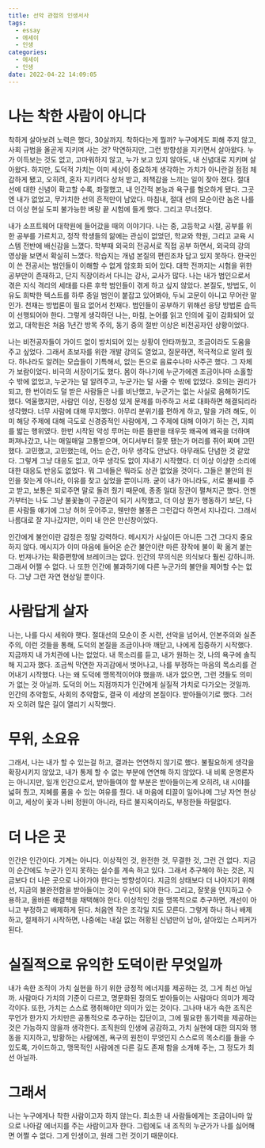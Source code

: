 ```yaml
---
title: 선악 관점의 인생서사
tags:
  - essay
  - 에세이
  - 인생
categories:
  - 에세이
  - 인생
date: 2022-04-22 14:09:05
---
```



# 나는 착한 사람이 아니다

착하게 살아보려 노력은 했다, 30살까지. 착하다는게 뭘까? 누구에게도 피해 주지 않고, 사회 규범을 올곧게 지키며 사는 것? 막연하지만, 그런 방향성을 지키면서 살아왔다. 누가 이득보는 것도 없고, 고마워하지 않고, 누가 보고 있지 않아도, 내 신념대로 지키며 살아왔다. 하지만, 도덕적 가치는 이미 세상이 중요하게 생각하는 가치가 아니란걸 점점 체감하게 됐고, 오히려, 혼자 지키려다 상처 받고, 죄책감을 느끼는 일이 잦아 졌다. 절대 선에 대한 신념이 확고할 수록, 좌절했고, 내 인간적 본능과 욕구를 혐오하게 됐다. 그곳엔 내가 없었고, 무가치한 선의 흔적만이 남았다. 마침내, 절대 선의 모순이란 놈은 나를 더 이상 현실 도피 불가능한 벼랑 끝 시험에 들게 했다. 그리고 무너졌다.

내가 소프트웨어 대학원에 들어갔을 때의 이야기다. 나는 중, 고등학교 시절, 공부를 위한 공부를 가르치고, 정작 학생들의 앎에는 관심이 없었던, 학교와 학원, 그리고 교육 시스템 전반에 배신감을 느꼈다. 학부때 외국의 전공서로 직접 공부 하면서, 외국의 강의 영상을 보면서 확실히 느꼈다. 학습지는 개념 본질의 편린조차 담고 있지 못하다. 한국인이 쓴 전공서는 범인들이 이해할 수 없게 암호화 되어 있다. 대학 전까지는 시험을 위한 공부만이 존재하고, 단지 직장이라서 다니는 강사, 교사가 많다. 나는 내가 범인으로서 겪은 지식 격리의 세태를 다른 후학 범인들이 겪게 하고 싶지 않았다. 본질도, 방법도, 이유도 희박한 텍스트를 하루 종일 범인이 붙잡고 있어봐야, 두뇌 고문이 아니고 무어란 말인가. 천재는 방법론이 필요 없어서 천재다. 범인들이 공부하기 위해선 응당 방법론 습득이 선행되어야 한다. 그렇게 생각하던 나는, 마침, 논어를 읽고 인의에 깊이 감화되어 있었고, 대학원은 처음 1년간 방목 주의, 동기 중의 절반 이상은 비전공자인 상황이었다.

나는 비전공자들이 가이드 없이 방치되어 있는 상황이 안타까웠고, 조금이라도 도움을 주고 싶었다. 그래서 초보자를 위한 개발 강의도 열었고, 질문하면, 적극적으로 알려 줬다. 하나라도 알려는 모습들이 기특해서, 없는 돈으로 음료수나마 사주곤 했다. 그 자체가 보람이었다. 비극의 서장이기도 했다. 몸이 하나기에 누군가에겐 조금이나마 소홀할 수 밖에 없었고, 누군가는 덜 알려주고, 누군가는 덜 사줄 수 밖에 없었다. 호의는 권리가 되고, 한 번이라도 덜 받은 사람들은 나를 비난했고, 누군가는 없는 사실로 음해하기도 했다. 억울했지만, 사람인 이상, 진정성 있게 문제를 마주하고 서로 대화하면 해결되리라 생각했다. 너무 사람에 대해 무지했다. 아무리 분위기를 편하게 하고, 말을 가려 해도, 이미 해당 주제에 대해 극도로 신경증적인 사람에게, 그 주제에 대해 이야기 하는 건, 지뢰를 밟는 행위였다. 한번 시작된 악성 루머는 마른 들판을 태우듯 왜곡에 왜곡을 더하며 퍼져나갔고, 나는 매일매일 고통받으며, 어디서부터 잘못 됐는가 머리를 쥐어 짜며 고민했다. 고민했고, 고민했는데, 어느 순간, 아무 생각도 안났다. 아무래도 단념한 것 같았다. 그렇게 그냥 대응도 없고, 아무 생각도 없이 지내기 시작했다. 더 이상 이상한 소리에 대한 대응도 반응도 없었다. 뭐 그네들은 뭐라도 상관 없었을 것이다. 그들은 불안의 원인을 찾는게 아니라, 이유를 찾고 싶었을 뿐이니까. 굳이 내가 아니라도, 서로 불씨를 주고 받고, 보통은 되로주면 말로 돌려 줬기 때문에, 종종 일대 장관이 펼쳐지곤 했다. 언젠가부터는 나도 그냥 불꽃놀이 구경꾼이 되기 시작했고, 더 이상 뭔가 행동하기 보단, 다른 사람들 얘기에 그냥 허허 웃어주고, 웬만한 불똥은 그런갑다 하면서 지나갔다. 그래서 나름대로 잘 지나갔지만, 이미 내 안은 만신창이었다.

인간에게 불안이란 감정은 정말 강력하다. 메시지가 사실이든 아니든 그건 그다지 중요하지 않다. 메시지가 이미 마음에 들어온 순간 불안이란 마른 장작에 불이 확 옮겨 붙는다. 번져나가는 확증편향에 브레이크는 없다. 인간의 무의식은 의식보다 훨씬 강하니까. 그래서 어쩔 수 없다. 나 또한 인간에 불과하기에 다른 누군가의 불안을 제어할 수는 없다. 그냥 그런 자연 현상일 뿐이다.

# 사람답게 살자

나는, 나를 다시 세워야 햇다. 절대선의 모순이 준 시련, 선악을 넘어서, 인본주의와 실존주의, 이런 것들을 통해, 도덕의 본질을 조금이나마 깨닫고, 나에게 집중하기 시작했다. 지금까지 내 가치관에 나는 없었다. 내 목소리를 듣고, 내가 원하는 것, 나의 욕구에 솔직해 지고자 했다. 조금씩 막연한 자괴감에서 벗어나고, 나를 부정하는 마음의 목소리를 걷어내기 시작했다. 나는 왜 도덕에 맹목적이어야 했을까. 내가 없으면, 그런 것들도 의미가 없는 것 아닐까. 도덕의 어느 지점까지가 인간에게 실질적 가치로 다가오는 것일까. 인간의 추악함도, 사회의 추악함도, 결국 이 세상의 본질이다. 받아들이기로 했다. 그러자 오히려 많은 길이 열리기 시작했다. 

# 무위, 소요유

그래서, 나는 내가 할 수 있는걸 하고, 결과는 연연하지 않기로 했다. 불필요하게 생각을 확장시키지 않았고, 내가 통제 할 수 없는 부분에 연연해 하지 않았다. 내 비록 운명론자는 아니지만, 일개 인간으로서, 받아들여야 할 부분은 받아들이는게 오히려, 내 시야를 넓혀 줬고, 지혜를 품을 수 있는 여유를 줬다. 내 마음에 티끌이 일어나메 그냥 자연 현상이고, 세상이 꽃과 나비 정원이 아니라, 타르 불지옥이라도, 부정한들 하릴없다.

# 더 나은 곳

인간은 인간이다. 기계는 아니다. 이상적인 것, 완전한 것, 무결한 것, 그런 건 없다. 지금 이 순간에도 누군가 인지 못하는 실수를 계속 하고 있다. 그래서 추구해야 하는 것은, 지금보다 더 나은 곳으로 나아가야 한다는 방향성이다. 지금의 상태보다 더 나아지기 위해선, 지금의 불완전함을 받아들이는 것이 우선이 되야 한다. 그리고, 잘못을 인지하고 수용하고, 올바른 해결책을 채택해야 한다. 이상적인 것을 맹목적으로 추구하면, 개선이 아니고 부정하고 배제하게 된다. 처음엔 작은 조각일 지도 모른다. 그렇게 하나 하나 배제하고, 절제하기 시작하면, 나중에는 내실 없는 허황된 신념만이 남아, 살아있는 스피커가 된다. 

# 실질적으로 유익한 도덕이란 무엇일까

내가 속한 조직이 가치 실현을 하기 위한 긍정적 에너지를 제공하는 것, 그게 최선 아닐까. 사람마다 가치의 기준이 다르고, 명문화된 정의도 받아들이는 사람마다 의미가 제각각이다. 또한, 가치는 스스로 쟁취해야만 의미가 있는 것이다. 그나마 내가 속한 조직은 무언가 한가지 가치만은 공통적으로 추구하는 집단이고, 그에 필요한 동기력을 제공하는 것은 가능하지 않을까 생각한다. 조직원의 인생에 공감하고, 가치 실현에 대한 의지와 행동을 지지하고, 방황하는 사람에겐, 욕구의 원천이 무엇인지 스스로의 목소리를 들을 수 있도록, 가이드하고, 맹목적인 사람에겐 다른 길도 존재 함을 소개해 주는, 그 정도가 최선 아닐까.

# 그래서

나는 누구에게나 착한 사람이고자 하지 않는다. 최소한 내 사람들에게는 조금이나마 앞으로 나아갈 에너지를 주는 사람이고자 한다. 그럼에도 내 조직의 누군가가 나를 싫어해면 어쩔 수 없다. 그게 인생이고, 원래 그런 것이기 때문이다.
